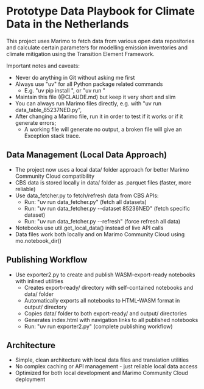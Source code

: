 # Prototype Data Playbook for Climate Data in the Netherlands

This project uses Marimo to fetch data from various open data repositories and calculate certain parameters 
for modelling emission inventories and climate mitigation using the Transition Element Framework. 

Important notes and caveats:

- Never do anything in Git without asking me first
- Always use "uv" for all Python package related commands
  - E.g. "uv pip install <package>", or "uv run <program>"
- Maintain this file (@CLAUDE.md) but keep it very short and slim
- You can always run Marimo files directly, e.g. with "uv run data_table_85237NED.py", 
- After changing a Marimo file, run it in order to test if it works or if it generate errors;
  - A working file will generate no output, a broken file will give an Exception stack trace.

## Data Management (Local Data Approach)

- The project now uses a local data/ folder approach for better Marimo Community Cloud compatibility
- CBS data is stored locally in data/ folder as .parquet files (faster, more reliable)
- Use data_fetcher.py to fetch/refresh data from CBS APIs:
  - Run: "uv run data_fetcher.py" (fetch all datasets)
  - Run: "uv run data_fetcher.py --dataset 85236NED" (fetch specific dataset)
  - Run: "uv run data_fetcher.py --refresh" (force refresh all data)
- Notebooks use util.get_local_data() instead of live API calls
- Data files work both locally and on Marimo Community Cloud using mo.notebook_dir()

## Publishing Workflow

- Use exporter2.py to create and publish WASM-export-ready notebooks with inlined utilities
  - Creates export-ready/ directory with self-contained notebooks and data/ folder
  - Automatically exports all notebooks to HTML-WASM format in output/ directory  
  - Copies data/ folder to both export-ready/ and output/ directories
  - Generates index.html with navigation links to all published notebooks
  - Run: "uv run exporter2.py" (complete publishing workflow)

## Architecture

- Simple, clean architecture with local data files and translation utilities
- No complex caching or API management - just reliable local data access
- Optimized for both local development and Marimo Community Cloud deployment



